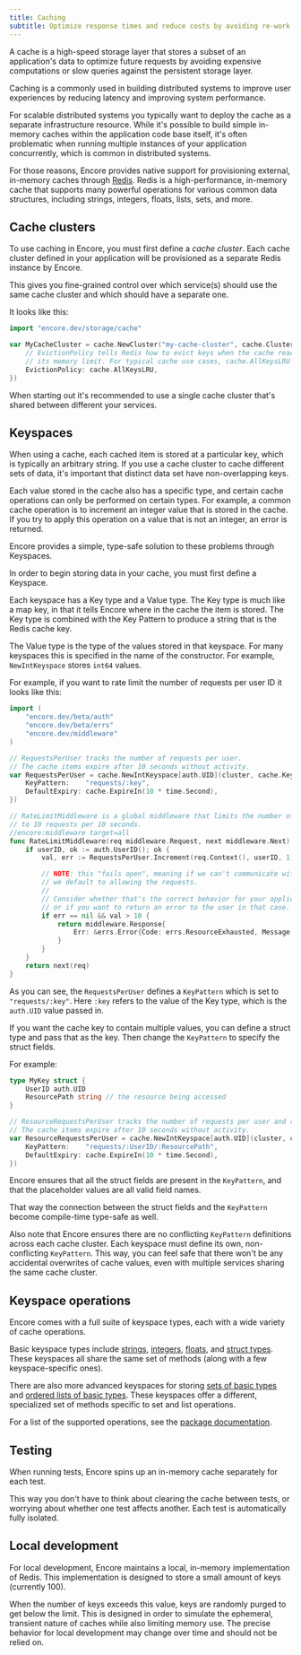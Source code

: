 ```yaml
---
title: Caching
subtitle: Optimize response times and reduce costs by avoiding re-work
---
```


A cache is a high-speed storage layer that stores a subset of an application's data
to optimize future requests by avoiding expensive computations or slow queries against
the persistent storage layer.

Caching is a commonly used in building distributed systems to improve user experiences
by reducing latency and improving system performance.

For scalable distributed systems you typically want to deploy the cache as a separate
infrastructure resource. While it's possible to build simple in-memory caches within
the application code base itself, it's often problematic when running multiple instances
of your application concurrently, which is common in distributed systems.

For those reasons, Encore provides native support for provisioning external, in-memory
caches through [Redis](https://redis.io). Redis is a high-performance, in-memory cache
that supports many powerful operations for various common data structures, including
strings, integers, floats, lists, sets, and more.

## Cache clusters

To use caching in Encore, you must first define a *cache cluster*.
Each cache cluster defined in your application will be provisioned as a separate Redis instance
by Encore.

This gives you fine-grained control over which service(s) should use the same cache cluster
and which should have a separate one.

It looks like this:

```go
import "encore.dev/storage/cache"

var MyCacheCluster = cache.NewCluster("my-cache-cluster", cache.ClusterConfig{
    // EvictionPolicy tells Redis how to evict keys when the cache reaches
    // its memory limit. For typical cache use cases, cache.AllKeysLRU is a good default.
    EvictionPolicy: cache.AllKeysLRU,
})
```

<Callout type="important">

When starting out it's recommended to use a single cache cluster
that's shared between different your services.

</Callout>

## Keyspaces

When using a cache, each cached item is stored at a particular key, which is typically an arbitrary string.
If you use a cache cluster to cache different sets of data, it's important that distinct data set have non-overlapping keys.

Each value stored in the cache also has a specific type, and certain cache operations can only be performed on certain types. For example, a common cache operation is to increment an integer value that is stored in the cache. If you try to apply this operation on a value that is not an integer, an error is returned.

Encore provides a simple, type-safe solution to these problems through Keyspaces.

In order to begin storing data in your cache, you must first define a Keyspace.

Each keyspace has a Key type and a Value type. The Key type is much like a map key, in that it tells Encore where in the cache
the item is stored. The Key type is combined with the Key Pattern to produce a string that is the Redis cache key.

The Value type is the type of the values stored in that keyspace. For many keyspaces this is specified in the name of the constructor.
For example, `NewIntKeyspace` stores `int64` values.

For example, if you want to rate limit the number of requests per user ID it looks like this:

```go
import (
    "encore.dev/beta/auth"
    "encore.dev/beta/errs"
    "encore.dev/middleware"
)

// RequestsPerUser tracks the number of requests per user.
// The cache items expire after 10 seconds without activity.
var RequestsPerUser = cache.NewIntKeyspace[auth.UID](cluster, cache.KeyspaceConfig{
	KeyPattern:    "requests/:key",
	DefaultExpiry: cache.ExpireIn(10 * time.Second),
})

// RateLimitMiddleware is a global middleware that limits the number of authenticated requests
// to 10 requests per 10 seconds.
//encore:middleware target=all
func RateLimitMiddleware(req middleware.Request, next middleware.Next) middleware.Response {
	if userID, ok := auth.UserID(); ok {
		val, err := RequestsPerUser.Increment(req.Context(), userID, 1)

		// NOTE: this "fails open", meaning if we can't communicate with the cache
		// we default to allowing the requests.
		//
		// Consider whether that's the correct behavior for your application,
		// or if you want to return an error to the user in that case.
		if err == nil && val > 10 {
			return middleware.Response{
				Err: &errs.Error{Code: errs.ResourceExhausted, Message: "rate limit exceeded"},
			}
		}
	}
	return next(req)
}
```

As you can see, the `RequestsPerUser` defines a `KeyPattern` which is set to `"requests/:key"`.
Here `:key` refers to the value of the Key type, which is the `auth.UID` value passed in.

If you want the cache key to contain multiple values, you can define a struct type
and pass that as the key. Then change the `KeyPattern` to specify the struct fields.

For example:

```go
type MyKey struct {
    UserID auth.UID
    ResourcePath string // the resource being accessed
}

// ResourceRequestsPerUser tracks the number of requests per user and resource.
// The cache items expire after 10 seconds without activity.
var ResourceRequestsPerUser = cache.NewIntKeyspace[auth.UID](cluster, cache.KeyspaceConfig{
	KeyPattern:    "requests/:UserID/:ResourcePath",
	DefaultExpiry: cache.ExpireIn(10 * time.Second),
})
```

<Callout type="important">

Encore ensures that all the struct fields are present in the `KeyPattern`,
and that the placeholder values are all valid field names.

That way the connection between the struct fields and the `KeyPattern`
become compile-time type-safe as well.

</Callout>

Also note that Encore ensures there are no conflicting `KeyPattern` definitions across each cache cluster.
Each keyspace must define its own, non-conflicting `KeyPattern`.
This way, you can feel safe that there won't be any accidental overwrites of cache values, even with multiple services sharing the same cache cluster.

## Keyspace operations

Encore comes with a full suite of keyspace types, each with a wide variety of cache operations.

Basic keyspace types include
[strings](https://pkg.go.dev/encore.dev/storage/cache#NewStringKeyspace),
[integers](https://pkg.go.dev/encore.dev/storage/cache#NewIntKeyspace),
[floats](https://pkg.go.dev/encore.dev/storage/cache#NewFloatKeyspace),
and [struct types](https://pkg.go.dev/encore.dev/storage/cache#NewStringKeyspace).
These keyspaces all share the same set of methods (along with a few keyspace-specific ones).

There are also more advanced keyspaces for storing [sets of basic types](https://pkg.go.dev/encore.dev/storage/cache#NewSetKeyspace)
and [ordered lists of basic types](https://pkg.go.dev/encore.dev/storage/cache#NewListKeyspace).
These keyspaces offer a different, specialized set of methods specific to set and list operations.

For a list of the supported operations, see the [package documentation](https://pkg.go.dev/encore.dev/storage/cache).

## Testing

When running tests, Encore spins up an in-memory cache separately for each test.

This way you don't have to think about clearing the cache between tests,
or worrying about whether one test affects another.
Each test is automatically fully isolated.

## Local development

For local development, Encore maintains a local, in-memory implementation of Redis.
This implementation is designed to store a small amount of keys (currently 100).

When the number of keys exceeds this value, keys are randomly purged to get below the limit.
This is designed in order to simulate the ephemeral, transient nature of caches while also
limiting memory use. The precise behavior for local development may change over time and should not be relied on.
